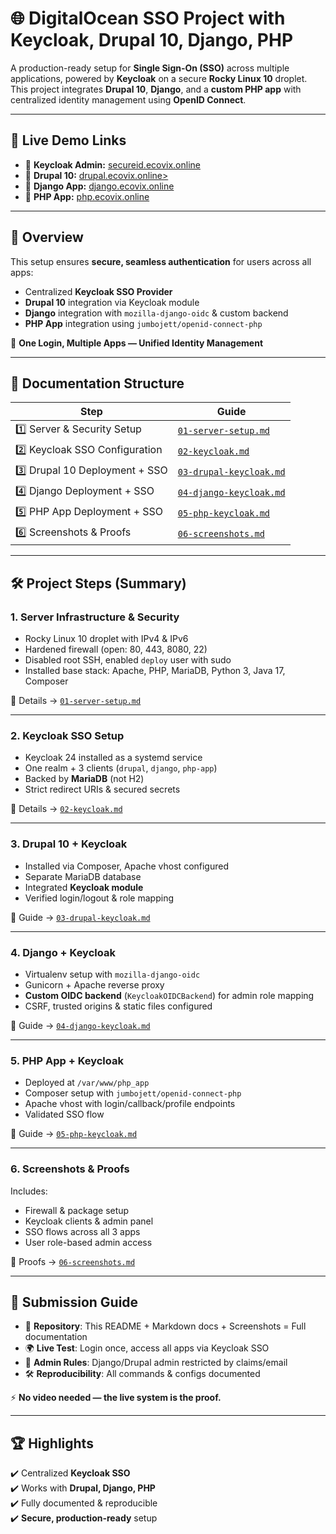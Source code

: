 # 🌐 DigitalOcean SSO Project with Keycloak, Drupal 10, Django, PHP

A production-ready setup for **Single Sign-On (SSO)** across multiple applications, powered by **Keycloak** on a secure **Rocky Linux 10** droplet.  
This project integrates **Drupal 10**, **Django**, and a **custom PHP app** with centralized identity management using **OpenID Connect**.

---

## 🚀 Live Demo Links

- 🔑 **Keycloak Admin:** [secureid.ecovix.online](https://secureid.ecovix.online)
- 📰 **Drupal 10:** [drupal.ecovix.online>](https://drupal.ecovix.online)
- 🐍 **Django App:** [django.ecovix.online](https://django.ecovix.online)
- 🐘 **PHP App:** [php.ecovix.online](https://php.ecovix.online)

---

## 📖 Overview

This setup ensures **secure, seamless authentication** for users across all apps:  

- Centralized **Keycloak SSO Provider**
- **Drupal 10** integration via Keycloak module
- **Django** integration with `mozilla-django-oidc` & custom backend
- **PHP App** integration using `jumbojett/openid-connect-php`

🔐 **One Login, Multiple Apps — Unified Identity Management**

---

## 📂 Documentation Structure

| Step | Guide |
|------|-------|
| 1️⃣ Server & Security Setup | [`01-server-setup.md`](01-server-setup.md) |
| 2️⃣ Keycloak SSO Configuration | [`02-keycloak.md`](02-keycloak.md) |
| 3️⃣ Drupal 10 Deployment + SSO | [`03-drupal-keycloak.md`](03-drupal-keycloak.md) |
| 4️⃣ Django Deployment + SSO | [`04-django-keycloak.md`](04-django-keycloak.md) |
| 5️⃣ PHP App Deployment + SSO | [`05-php-keycloak.md`](05-php-keycloak.md) |
| 6️⃣ Screenshots & Proofs | [`06-screenshots.md`](06-screenshots.md) |

---

## 🛠️ Project Steps (Summary)

### 1. **Server Infrastructure & Security**
- Rocky Linux 10 droplet with IPv4 & IPv6  
- Hardened firewall (open: 80, 443, 8080, 22)  
- Disabled root SSH, enabled `deploy` user with sudo  
- Installed base stack: Apache, PHP, MariaDB, Python 3, Java 17, Composer  

📄 Details → [`01-server-setup.md`](01-server-setup.md)

---

### 2. **Keycloak SSO Setup**
- Keycloak 24 installed as a systemd service  
- One realm + 3 clients (`drupal`, `django`, `php-app`)  
- Backed by **MariaDB** (not H2)  
- Strict redirect URIs & secured secrets  

📄 Details → [`02-keycloak.md`](02-keycloak.md)

---

### 3. **Drupal 10 + Keycloak**
- Installed via Composer, Apache vhost configured  
- Separate MariaDB database  
- Integrated **Keycloak module**  
- Verified login/logout & role mapping  

📄 Guide → [`03-drupal-keycloak.md`](03-drupal-keycloak.md)

---

### 4. **Django + Keycloak**
- Virtualenv setup with `mozilla-django-oidc`  
- Gunicorn + Apache reverse proxy  
- **Custom OIDC backend** (`KeycloakOIDCBackend`) for admin role mapping  
- CSRF, trusted origins & static files configured  

📄 Guide → [`04-django-keycloak.md`](04-django-keycloak.md)

---

### 5. **PHP App + Keycloak**
- Deployed at `/var/www/php_app`  
- Composer setup with `jumbojett/openid-connect-php`  
- Apache vhost with login/callback/profile endpoints  
- Validated SSO flow  

📄 Guide → [`05-php-keycloak.md`](05-php-keycloak.md)

---

### 6. **Screenshots & Proofs**
Includes:
- Firewall & package setup  
- Keycloak clients & admin panel  
- SSO flows across all 3 apps  
- User role-based admin access  

📄 Proofs → [`06-screenshots.md`](06-screenshots.md)

---

## 📌 Submission Guide

- 📁 **Repository**: This README + Markdown docs + Screenshots = Full documentation  
- 🌍 **Live Test**: Login once, access all apps via Keycloak SSO  
- 🔑 **Admin Rules**: Django/Drupal admin restricted by claims/email  
- 🛠 **Reproducibility**: All commands & configs documented  

⚡ **No video needed — the live system is the proof.**

---

## 🏆 Highlights

✔️ Centralized **Keycloak SSO**  
✔️ Works with **Drupal, Django, PHP**  
✔️ Fully documented & reproducible  
✔️ **Secure, production-ready** setup  
